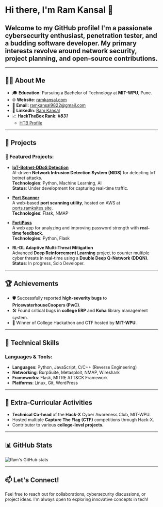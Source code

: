 # Hi there, I'm Ram Kansal 👋

## Welcome to my GitHub profile! I'm a passionate **cybersecurity enthusiast**, **penetration tester**, and a budding **software developer**. My primary interests revolve around **network security**, **project planning**, and **open-source contributions**. 

---

## 🧑‍💻 About Me
- 🎓 **Education**: Pursuing a Bachelor of Technology at **MIT-WPU**, Pune.
- 🌐 **Website**: [ramkansal.com](https://ramkansal.com)
- 💌 **Email**: [ramkansal9822@gmail.com](mailto:ramkansal9822@gmail.com)
- 🔗 **LinkedIn**: [Ram Kansal](https://www.linkedin.com/in/ramkansal/)
- 📈 **HackTheBox Rank**: #***831***  
  - [HTB Profile](https://app.hackthebox.com/profile/1911733)

---

## 🚀 Projects
### 🌟 Featured Projects:
- **[IoT-Botnet-DDoS Detection](https://github.com/Ram001-code/IoT-Botnet-DDoS)**  
  AI-driven **Network Intrusion Detection System (NIDS)** for detecting IoT botnet attacks.  
  **Technologies**: Python, Machine Learning, AI  
  **Status**: Under development for capturing real-time traffic.

- **[Port Scanner](https://github.com/Ram001-code/port-scanner)**  
  A web-based **port scanning utility**, hosted on AWS at [ports.ramksites.site](https://ports.ramksites.site).  
  **Technologies**: Flask, NMAP  

- **[FortiPass](https://github.com/Ram001-code/FortiPass.git)**  
  A web app for analyzing and improving password strength with **real-time feedback**.  
  **Technologies**: Python, Flask  

- **RL-DL Adaptive Multi-Threat Mitigation**  
  Advanced **Deep Reinforcement Learning** project to counter multiple cyber threats in real-time using a **Double Deep Q-Network (DDQN)**.  
  **Status**: In progress, Solo Developer.

---

## 🏆 Achievements
- 🛡️ Successfully reported **high-severity bugs** to **PricewaterhouseCoopers (PwC)**.
- 🛠️ Found critical bugs in **college ERP** and **Koha** library management system.
- 🥇 Winner of College Hackathon and CTF hosted by **MIT-WPU**.

---

## 🔧 Technical Skills
### Languages & Tools:
- **Languages**: Python, JavaScript, C/C++ (Reverse Engineering)
- **Networking**: BurpSuite, Metasploit, NMAP, Wireshark
- **Frameworks**: Flask, MITRE ATT&CK Framework
- **Platforms**: Linux, Git, WordPress  

---

## 🌟 Extra-Curricular Activities
- **Technical Co-head** of the **Hack-X** Cyber Awareness Club, MIT-WPU.
- Hosted multiple **Capture The Flag (CTF)** competitions through Hack-X.
- Contributor to various **college-level projects**.

---

## 📊 GitHub Stats
![Ram's GitHub stats](https://github-readme-stats.vercel.app/api?username=Ram001-code&show_icons=true&theme=radical)

---

## 📫 Let's Connect!
Feel free to reach out for collaborations, cybersecurity discussions, or project ideas. I'm always open to exploring innovative concepts in tech!

